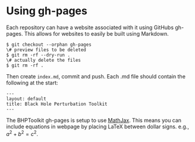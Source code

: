 # Using gh-pages

Each repository can have a website associated with it using GitHubs gh-pages. This allows for websites to easily be built using Markdown.

```
$ git checkout --orphan gh-pages
\# preview files to be deleted
$ git rm -rf --dry-run .
\# actually delete the files
$ git rm -rf .
```

Then create `index.md`, commit and push. Each .md file should contain the following at the start:

```
---
layout: default
title: Black Hole Perturbation Toolkit
---
```

The BHPToolkit gh-pages is setup to use [MathJax](https://www.mathjax.org/). This means you can include equations in webpage by placing LaTeX between dollar signs. e.g., $a^2 + b^2 = c^2$.